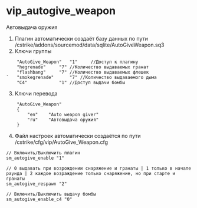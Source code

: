 # vip_autogive_weapon
Автовыдача оружия

1. Плагин автоматически создаёт базу данных по пути /cstrike/addons/sourcemod/data/sqlite/AutoGiveWeapon.sq3
2. Ключи группы
```
	"AutoGive_Weapon"	"1" 	//Доступ к плагину
	"hegrenade"		"7"	//Количество выдаваемых гранат
	"flashbang"		"7"	//Количество выдаваемых флешек
`	"smokegrenade"		"7"	//Количество выдаваемого дыма
	"C4"			"1"	//Доступ выдачи бомбы
```
3. Ключи перевода
```
	"AutoGive_Weapon"
	{
		"en"	"Auto weapon giver"
		"ru"    "Автовыдача оружия"
	}
```
4. Файл настроек автоматически создаётся по пути /cstrike/cfg/vip/AutoGive_Weapon.cfg
```
// Включить/Выключить плагин
sm_autogive_enable "1"

// 0 выдавать при возрождении снаряжение и гранаты | 1 только в начале раунда | 2 каждое возраждение только снаряжение, но при старте и гранаты
sm_autogive_respawn "2"

// Включить/Выключить выдачу бомбы
sm_autogive_enable_c4 "0"
```
